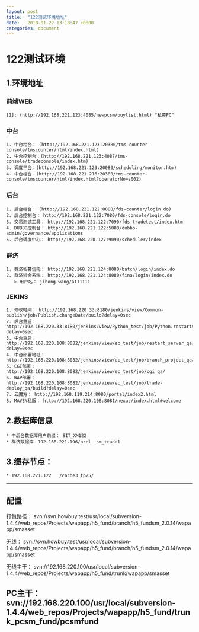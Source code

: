 ```yaml
---
layout: post
title:  "122测试环境地址"
date:   2018-01-22 13:18:47 +0800
categories: document
---
```

# 122测试环境
## 1.环境地址

### 前端WEB

	[1]: (http://192.168.221.123:4085/newpcsm/buylist.html) "私募PC"

### 中台
	1. 中台柜台： (http://192.168.221.123:20380/tms-counter-console/tmscounter/html/index.html)
	2. 中台控制台：(http://192.168.221.123:4087/tms-console/tradeconsole/index.htm)
	3. 调度平台：(http://192.168.221.123:20080/scheduling/monitor.htm)
	4. 中台柜台：(http://192.168.221.216:20380/tms-counter-console/tmscounter/html/index.html?operatorNo=s002)

### 后台
	1. 后台柜台： (http://192.168.221.122:8080/fds-counter/login.do)
	2. 后台控制台： http://192.168.221.122:7080/fds-console/login.do
	3. 交易测试工具： http://192.168.221.122:7090/fds-tradetest/index.htm
	4. DUBBO控制台： http://192.168.221.122:5080/dubbo-admin/governance/applications
	5. 后台调度中心： http://192.168.220.127:9090/scheduler/index

### 群济
	1. 群济私募信托： http://192.168.221.124:8080/batch/login/index.do
	2. 群济资金系统： http://192.168.221.124:8080/fina/login/index.do
	   > 用户名： jihong.wang/a111111

### JEKINS
	1. 修改时间： http://192.168.220.33:8180/jenkins/view/Common-publish/job/Publish.changeDate/build?delay=0sec
	2. 后台重启： http://192.168.220.33:8180/jenkins/view/Python_test/job/Python.restartAll/build?delay=0sec
	3. 中台重启： http://192.168.220.108:8082/jenkins/view/ec_test/job/restart_server_qa/build?delay=0sec
	4. 中台部署地址： http://192.168.220.108:8082/jenkins/view/ec_test/job/branch_project_qa/
	5. CGI部署： http://192.168.220.108:8082/jenkins/view/ec_test/job/cgi_qa/
	6. WAP部署： http://192.168.220.108:8082/jenkins/view/ec_test/job/trade-deploy_qa/build?delay=0sec
	7. 云魔方： http://192.168.119.214:8080/portal/index2.html
	8. MAVEN私服： http://192.168.220.108:8081/nexus/index.html#welcome

## 2.数据库信息
	* 中后台数据库用户前缀： SIT_XM122
	* 群济数据库：192.168.221.196/orcl  sm_trade1

## 3.缓存节点：
	* 192.168.221.122   /cache3_tp25/

-------
## 配置
打包路径：
svn://svn.howbuy.test/usr/local/subversion-1.4.4/web_repos/Projects/wapapp/h5_fund/branch/h5_fundsm_2.0.14/wapapp/smasset

无线：
svn://svn.howbuy.test/usr/local/subversion-1.4.4/web_repos/Projects/wapapp/h5_fund/branch/h5_fundsm_2.0.14/wapapp/smasset

无线主干：
svn://192.168.220.100/usr/local/subversion-1.4.4/web_repos/Projects/wapapp/h5_fund/trunk/wapapp/smasset


PC主干：
svn://192.168.220.100/usr/local/subversion-1.4.4/web_repos/Projects/wapapp/h5_fund/trunk_pcsm_fund/pcsmfund
-------
